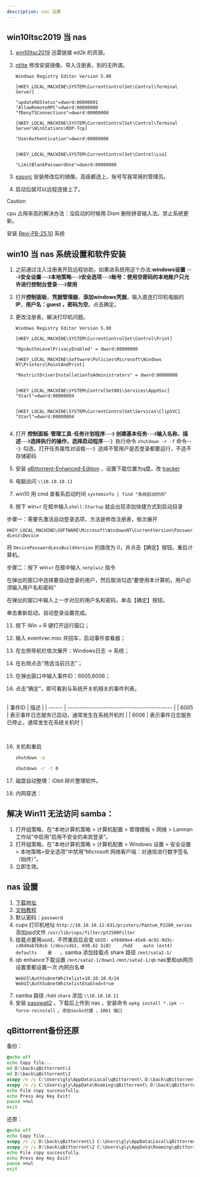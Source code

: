 ```yaml
---
description: nas 设置
---
```

## win10ltsc2019 当 nas

1. [win10ltsc2019](ed2k://|file|cn_windows_10_enterprise_ltsc_2019_x64_dvd_2efc9ac2.iso|4027760640|4B1C7640C3A280F205A0BCFFF65472FC|/) 迅雷链接 ed2k 的资源。

2. [ntlite](https://www.puresys.net/%e7%b3%bb%e7%bb%9f%e5%b7%a5%e5%85%b7) 修改安装镜像。导入注册表，别的无所谓。

   ```text
   Windows Registry Editor Version 5.00
   
   [HKEY_LOCAL_MACHINE\SYSTEM\CurrentControlSet\Control\Terminal Server]
   
   "updateRDStatus"=dword:00000001
   "AllowRemoteRPC"=dword:00000000
   "fDenyTSConnections"=dword:00000000
   
   [HKEY_LOCAL_MACHINE\SYSTEM\CurrentControlSet\Control\Terminal Server\WinStations\RDP-Tcp]
   
   "UserAuthentication"=dword:00000000
   
   
   [HKEY_LOCAL_MACHINE\SYSTEM\CurrentControlSet\Control\Lsa]
   
   "LimitBlankPasswordUse"=dword:00000000
   ```

   

3. [easyrc](https://firpe.cn/page-196) 安装修改后的镜像。高级都选上，账号写我常用的管理员。
4. 启动后就可以远程连接上了。



> [!CAUTION]
>
> cpu 占用率高的解决办法：没启动的时候用 Dism 删除拼音输入法。禁止系统更新。



安装 [Revi-PB-25.10](https://www.revi.cc/)  系统



## win10 当 nas 系统设置和软件安装

1. 之前通过注入注册表开启远程协助，如果进系统用这个办法:**windows设置** ---》**安全设置**---》**本地策略**---》**安全选项**---》**账号：使用空密码的本地账户只允许进行控制台登录**---》**禁用**

5. 打开**控制面板**，**凭据管理器**，**添加windows凭据**，输入直连打印机电脑的**IP**，**用户名：guest ，密码为空**。点击确定。

6. 更改注册表，解决打印机问题。
   ```text
   Windows Registry Editor Version 5.00
   
   [HKEY_LOCAL_MACHINE\SYSTEM\CurrentControlSet\Control\Print]
   
   "RpcAuthnLevelPrivacyEnabled" = dword:00000000
   
   [HKEY_LOCAL_MACHINE\Software\Policies\Microsoft\Windows NT\Printers\PointAndPrint]
   
   "RestrictDriverInstallationToAdministrators" = dword:00000000
   
   
   [HKEY_LOCAL_MACHINE\SYSTEM\ControlSet001\Services\AppXSvc]
   "Start"=dword:00000004
   
   
   [HKEY_LOCAL_MACHINE\SYSTEM\CurrentControlSet\Services\ClipSVC]
   "Start"=dword:00000004
   
   
   ```

10. 打开 **控制面板**-**管理工具**-**任务计划程序**---》 **创建基本任务**---》**输入名称、描述**---》**选择执行的操作，选择启动程序**---》执行命令 `shutdown -r -f` 命令---》勾选，打开任务属性对话框---》选择不管用户是否登录都要运行，不选不存储密码

11. 安装 [qBittorrent-Enhanced-Edition](https://github.com/c0re100/qBittorrent-Enhanced-Edition/releases) ，设置下载位置为q盘，改 [tracker](https://cf.trackerslist.com/all.txt)

12. 电脑访问 `\\10.10.10.11`

13. win10 用 cmd 查看系启动时间 `systeminfo | find "系统启动时间"`

14. 按下 win+r 在框中输入`shell:Startup` 就会出现添加快捷方式到启动目录

   步骤一：需要先激活自动登录选项，方法是修改注册表，依次展开

   `HKEY_LOCAL_MACHINE\SOFTWARE\Microsoft\WindowsNT\CurrentVersion\PasswordLess\Device`

   将 `DevicePasswordLessBuildVersion` 的值改为 0，并点击【确定】按钮。重启计算机。

   步骤二：按下 win+r 在框中输入 `netplwiz` 指令

   在弹出的窗口中选择要自动登录的用户，然后取消勾选“要使用本计算机，用户必须输入用户名和密码”

   在弹出的窗口中输入上一步对应的用户名和密码，单击【确定】按钮。

   单击重新启动，自动登录设置完成。

11. 按下 Win + R 键打开运行窗口；

   12. 输入 eventvwr.msc 并回车，启动事件查看器；

   13. 在左侧导航栏依次展开：Windows日志 → 系统；

   14. 在右侧点击“筛选当前日志”；

   15. 在弹出窗口中输入事件ID：6005,6006；

   16. 点击“确定”，即可看到与系统开关机相关的事件列表。


​    
 | 事件ID | 描述                                         |
 | ------ | -------------------------------------------- |
 | 6005   | 表示事件日志服务已启动，通常发生在系统开机时 |
 | 6006   | 表示事件日志服务已停止，通常发生在系统关机时 |

​     

16. 关机和重启

    

    ```cmd
    shutdown -p
    ```

    ```cmd
    shutdown -r -t 0
    ```

    

17. 磁盘自动整理：iObit 碎片整理软件。

18. 内网穿透：` `






## 解决 Win11 无法访问 samba：

1. 打开组策略，在“本地计算机策略 > 计算机配置 > 管理模板 > 网络 > Lanman 工作站”中启用“启用不安全的来宾登录”。
2. 打开组策略，在”本地计算机策略 > 计算机配置 > Windows 设置 > 安全设置 > 本地策略>安全选项”中禁用“Microsoft 网络客户端：对通信进行数字签名（始终）”。
3. 立即生效。



## nas 设置

1. [下载地址](https://fw.koolcenter.com/iStoreNAS/x86_64_efi/)
2. [文档教程](https://doc.linkease.com/zh/guide/istoreos/)
3. 默认密码：`password`
4. cups 打印机地址 `http://10.10.10.11:631/printers/Pantum_P2200_series` 添加ppd文件 `/usr/lib/cups/filter/pt2500Filter`
5. 挂载点要用uuid，不然重启后会变 `UUID: ef6909e4-45e8-4c92-9d3c-cd840ab7b8cb (/dev/sdb1, 698.62 GiB)	/hdd	auto (ext4)	defaults	是	`，samba 添加挂载点 share 路径 `/mnt/sata2-1/`
6. qb enhance下载设置  `/mnt/sata2-1/down1` `/mnt/sata2-1/qb` nas里和qb网页设置里都设置一次 内网白名单
   ```text
   WebUI\AuthSubnetWhitelist=10.10.10.0/24
   WebUI\AuthSubnetWhitelistEnabled=true
   ```
7. samba 路径 `/hdd` `share` 添加 `\\10.10.10.11`
8. 安装 [passwall2](https://github.com/xiaorouji/openwrt-passwall2/releases) ，下载后上传到 nas ，安装命令 `opkg install *.ipk --force-reinstall` ，`添加socks代理 ，1081 端口`

##  qBittorrent备份还原

备份：
```cmd
@echo off
echo Copy file...
md D:\back\qBittorrent\1
md D:\back\qBittorrent\2
xcopy /e /y C:\Users\gly\AppData\Local\qBittorrent\ D:\back\qBittorrent\1
xcopy /e /y C:\Users\gly\AppData\Roaming\qBittorrent\ D:\back\qBittorrent\2
echo File copy successfully.
echo Press Any Key Exit!
pause >nul
exit
```

还原：
```cmd
@echo off
echo Copy file...
xcopy /e /y D:\back\qBittorrent\1 C:\Users\gly\AppData\Local\qBittorrent\ 
xcopy /e /y D:\back\qBittorrent\2 C:\Users\gly\AppData\Roaming\qBittorrent\
echo File copy successfully.
echo Press Any Key Exit!
pause >nul
exit
```